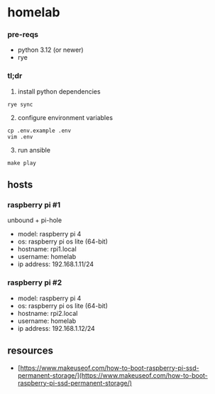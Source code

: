 # homelab

### pre-reqs

-   python 3.12 (or newer)
-   rye

### tl;dr

1. install python dependencies

```shell
rye sync
```

2. configure environment variables

```shell
cp .env.example .env
vim .env
```

3. run ansible

```shell
make play
```

## hosts

### raspberry pi #1

unbound + pi-hole

-   model: raspberry pi 4
-   os: raspberry pi os lite (64-bit)
-   hostname: rpi1.local
-   username: homelab
-   ip address: 192.168.1.11/24

### raspberry pi #2

-   model: raspberry pi 4
-   os: raspberry pi os lite (64-bit)
-   hostname: rpi2.local
-   username: homelab
-   ip address: 192.168.1.12/24

## resources

-   [https://www.makeuseof.com/how-to-boot-raspberry-pi-ssd-permanent-storage/](https://www.makeuseof.com/how-to-boot-raspberry-pi-ssd-permanent-storage/)
